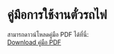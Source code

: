 # คู่มือการใช้งานตั๋วรถไฟ

สามารถดาวน์โหลดคู่มือ PDF ได้ที่นี่:  
[Download คู่มือ PDF](Train_Tickets/Document_Train.pdf)
